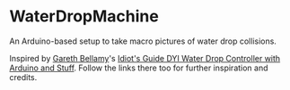 # WaterDropMachine

An Arduino-based setup to take macro pictures of water drop collisions.

Inspired by [Gareth Bellamy](https://www.flickr.com/people/157221234@N03/)'s [Idiot's Guide DYI Water Drop Controller with Arduino and Stuff](https://www.talkphotography.co.uk/threads/an-idiots-guide-diy-water-drop-controller-with-arduinos-and-stuff.690385/#post-8346517). Follow the links there too for further inspiration and credits.
